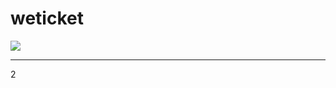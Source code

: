# weticket
![](https://travis-ci.com/xsuler/weticket.svg?token=cFt54ERNepPSvedRqZ7s&branch=master)

-----
2
